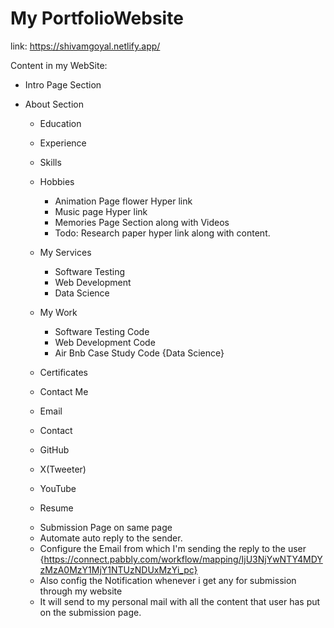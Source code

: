 # My PortfolioWebsite

link: https://shivamgoyal.netlify.app/

Content in my WebSite:


- Intro Page Section

- About Section 
  * Education
  * Experience
  * Skills
  * Hobbies
    - Animation Page flower Hyper link
    - Music page Hyper link
    - Memories Page Section along with Videos
    - Todo: Research paper hyper link along with content.

  * My Services 
    - Software Testing
    - Web Development
    - Data Science

  * My Work
    - Software Testing Code
    - Web Development Code
    - Air Bnb Case Study Code {Data Science}

   * Certificates

   * Contact Me
    - Email
    - Contact
    - GitHub
    - X(Tweeter)
    - YouTube

    - Resume 

    * Submission Page on same page 
    - Automate auto reply to the sender. 
    - Configure the Email from which I'm sending the reply to the user 
    {https://connect.pabbly.com/workflow/mapping/IjU3NjYwNTY4MDYzMzA0MzY1MjY1NTUzNDUxMzYi_pc}
    - Also config the Notification whenever i get any for submission through my website
    - It will send to my personal mail with all the content that user has put on the submission page.
